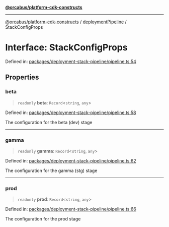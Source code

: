 [**@orcabus/platform-cdk-constructs**](../../../../README.md)

***

[@orcabus/platform-cdk-constructs](../../../../README.md) / [deploymentPipeline](../README.md) / StackConfigProps

# Interface: StackConfigProps

Defined in: [packages/deployment-stack-pipeline/pipeline.ts:54](https://github.com/OrcaBus/platform-cdk-constructs/blob/c976adc64e129e16931e5f8794549bfec6d441a5/packages/deployment-stack-pipeline/pipeline.ts#L54)

## Properties

### beta

> `readonly` **beta**: `Record`\<`string`, `any`\>

Defined in: [packages/deployment-stack-pipeline/pipeline.ts:58](https://github.com/OrcaBus/platform-cdk-constructs/blob/c976adc64e129e16931e5f8794549bfec6d441a5/packages/deployment-stack-pipeline/pipeline.ts#L58)

The configuration for the beta (dev) stage

***

### gamma

> `readonly` **gamma**: `Record`\<`string`, `any`\>

Defined in: [packages/deployment-stack-pipeline/pipeline.ts:62](https://github.com/OrcaBus/platform-cdk-constructs/blob/c976adc64e129e16931e5f8794549bfec6d441a5/packages/deployment-stack-pipeline/pipeline.ts#L62)

The configuration for the gamma (stg) stage

***

### prod

> `readonly` **prod**: `Record`\<`string`, `any`\>

Defined in: [packages/deployment-stack-pipeline/pipeline.ts:66](https://github.com/OrcaBus/platform-cdk-constructs/blob/c976adc64e129e16931e5f8794549bfec6d441a5/packages/deployment-stack-pipeline/pipeline.ts#L66)

The configuration for the prod stage
